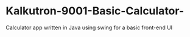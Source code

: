 # Kalkutron-9001-Basic-Calculator-
Calculator app written in Java using swing for a basic front-end UI

